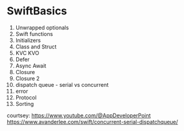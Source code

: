 # SwiftBasics 

1. Unwrapped optionals
2. Swift functions
3. Initializers
4. Class and Struct
5. KVC KVO
6. Defer
7. Async Await
8. Closure
9. Closure 2
10. dispatch queue - serial vs concurrent
11. error
12. Protocol
13. Sorting


courtsey:
 https://www.youtube.com/@AppDeveloperPoint
 https://www.avanderlee.com/swift/concurrent-serial-dispatchqueue/
